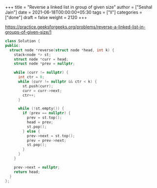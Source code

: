 +++
title = "Reverse a linked list in group of given size"
author = ["Seshal Jain"]
date = 2021-06-18T00:00:00+05:30
tags = ["ll"]
categories = ["done"]
draft = false
weight = 2120
+++

<https://practice.geeksforgeeks.org/problems/reverse-a-linked-list-in-groups-of-given-size/1>

```cpp
class Solution {
public:
  struct node *reverse(struct node *head, int k) {
    stack<node *> st;
    struct node *curr = head;
    struct node *prev = nullptr;

    while (curr != nullptr) {
      int ctr = 0;
      while (curr != nullptr && ctr < k) {
        st.push(curr);
        curr = curr->next;
        ctr++;
      }

      while (!st.empty()) {
        if (prev == nullptr) {
          prev = st.top();
          head = prev;
          st.pop();
        } else {
          prev->next = st.top();
          prev = prev->next;
          st.pop();
        }
      }
    }

    prev->next = nullptr;
    return head;
  }
};
```
